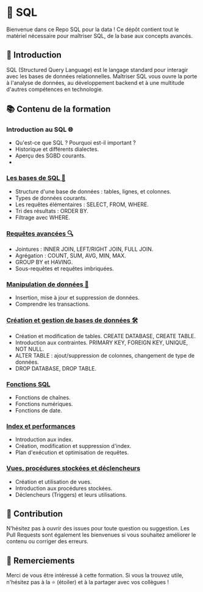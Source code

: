 # 🚀  SQL

Bienvenue dans ce Repo SQL pour la data ! Ce dépôt contient tout le matériel nécessaire pour maîtriser SQL, de la base aux concepts avancés.

## 📖 Introduction

SQL (Structured Query Language) est le langage standard pour interagir avec les bases de données relationnelles. Maîtriser SQL vous ouvre la porte à l'analyse de données, au développement backend et à une multitude d'autres compétences en technologie.

## 📚 Contenu de la formation

  ### Introduction au SQL 🌐
  - Qu'est-ce que SQL ? Pourquoi est-il important ?
  - Historique et différents dialectes.
  - Aperçu des SGBD courants.
  - 
  ### [Les bases de SQL 📝](https://github.com/Gogo-IGM-BK/SQL/tree/Les-bases-de-SQL)
  - Structure d'une base de données : tables, lignes, et colonnes.
  - Types de données courants.
  - Les requêtes élémentaires : SELECT, FROM, WHERE.
  - Tri des résultats : ORDER BY.
  - Filtrage avec WHERE.

  ### [Requêtes avancées 🔍](https://github.com/Gogo-IGM-BK/SQL/blob/Requ%C3%AAtes-avanc%C3%A9es/README.md)
  - Jointures : INNER JOIN, LEFT/RIGHT JOIN, FULL JOIN.
  - Agrégation : COUNT, SUM, AVG, MIN, MAX.
  - GROUP BY et HAVING.
  - Sous-requêtes et requêtes imbriquées.

  ### [Manipulation de données 💽](https://github.com/Gogo-IGM-BK/SQL/tree/Manipulation-de-donn%C3%A9es)
  - Insertion, mise à jour et suppression de données.
  - Comprendre les transactions.

  ### [Création et gestion de bases de données 🛠️](https://github.com/Gogo-IGM-BK/SQL/blob/Cr%C3%A9ation-et-gestion-de-bases-de-donn%C3%A9es/README.md)
  - Création et modification de tables. CREATE DATABASE, CREATE TABLE.
  - Introduction aux contraintes. PRIMARY KEY, FOREIGN KEY, UNIQUE, NOT NULL.
  - ALTER TABLE : ajout/suppression de colonnes, changement de type de données.
  - DROP DATABASE, DROP TABLE.

  ### [Fonctions SQL](https://github.com/Gogo-IGM-BK/SQL/blob/Fonctions-SQL/README.md)

  - Fonctions de chaînes.
  - Fonctions numériques.
  - Fonctions de date.

  ### [Index et performances](https://github.com/Gogo-IGM-BK/SQL/blob/Index-et-performances/README.md)
  
  - Introduction aux index.
  - Création, modification et suppression d'index.
  - Plan d'exécution et optimisation de requêtes.

  ### [Vues, procédures stockées et déclencheurs](https://github.com/Gogo-IGM-BK/SQL/blob/Vues,-proc%C3%A9dures-stock%C3%A9es-et-d%C3%A9clencheurs/README.md)

  - Création et utilisation de vues.
  - Introduction aux procédures stockées.
  - Déclencheurs (Triggers) et leurs utilisations.
    
## 🤝 Contribution

N'hésitez pas à ouvrir des issues pour toute question ou suggestion. Les Pull Requests sont également les bienvenues si vous souhaitez améliorer le contenu ou corriger des erreurs.

## 📣 Remerciements

Merci de vous être intéressé à cette formation. Si vous la trouvez utile, n'hésitez pas à la ⭐ (étoiler) et à la partager avec vos collègues !
